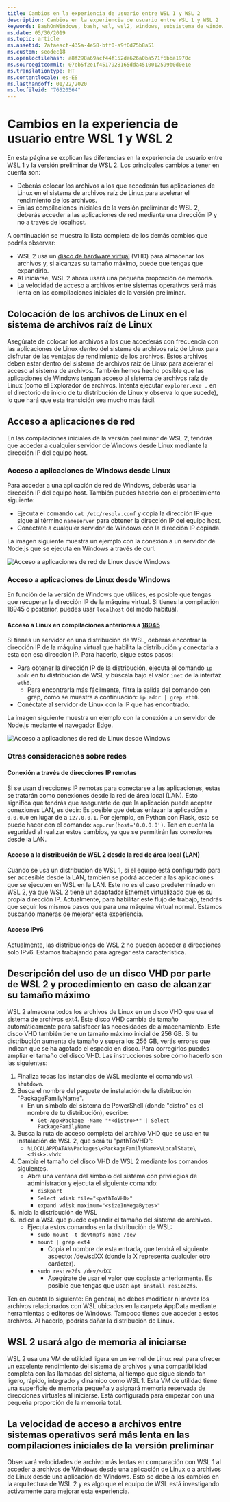 ```yaml
---
title: Cambios en la experiencia de usuario entre WSL 1 y WSL 2
description: Cambios en la experiencia de usuario entre WSL 1 y WSL 2
keywords: BashOnWindows, bash, wsl, wsl2, windows, subsistema de windows para linux, subsistemawindows, ubuntu, debian, suse, windows 10
ms.date: 05/30/2019
ms.topic: article
ms.assetid: 7afaeacf-435a-4e58-bff0-a9f0d75b8a51
ms.custom: seodec18
ms.openlocfilehash: a8f298a69acf44f152da626a0ba571f6bba1970c
ms.sourcegitcommit: 07eb5f2e1f4517928165dda4510012599b0d0e1e
ms.translationtype: HT
ms.contentlocale: es-ES
ms.lasthandoff: 01/22/2020
ms.locfileid: "76520564"
---
```

# <a name="user-experience-changes-between-wsl-1-and-wsl-2"></a>Cambios en la experiencia de usuario entre WSL 1 y WSL 2

En esta página se explican las diferencias en la experiencia de usuario entre WSL 1 y la versión preliminar de WSL 2. Los principales cambios a tener en cuenta son:

- Deberás colocar los archivos a los que accederán tus aplicaciones de Linux en el sistema de archivos raíz de Linux para acelerar el rendimiento de los archivos.
- En las compilaciones iniciales de la versión preliminar de WSL 2, deberás acceder a las aplicaciones de red mediante una dirección IP y no a través de localhost.

A continuación se muestra la lista completa de los demás cambios que podrás observar:

- WSL 2 usa un [disco de hardware virtual](https://en.wikipedia.org/wiki/VHD_(file_format)) (VHD) para almacenar los archivos y, si alcanzas su tamaño máximo, puede que tengas que expandirlo.
- Al iniciarse, WSL 2 ahora usará una pequeña proporción de memoria.
- La velocidad de acceso a archivos entre sistemas operativos será más lenta en las compilaciones iniciales de la versión preliminar.

## <a name="place-your-linux-files-in-your-linux-root-file-system"></a>Colocación de los archivos de Linux en el sistema de archivos raíz de Linux
Asegúrate de colocar los archivos a los que accederás con frecuencia con las aplicaciones de Linux dentro del sistema de archivos raíz de Linux para disfrutar de las ventajas de rendimiento de los archivos. Estos archivos deben estar dentro del sistema de archivos raíz de Linux para acelerar el acceso al sistema de archivos. También hemos hecho posible que las aplicaciones de Windows tengan acceso al sistema de archivos raíz de Linux (como el Explorador de archivos. Intenta ejecutar `explorer.exe .` en el directorio de inicio de tu distribución de Linux y observa lo que sucede), lo que hará que esta transición sea mucho más fácil. 

## <a name="accessing-network-applications"></a>Acceso a aplicaciones de red
En las compilaciones iniciales de la versión preliminar de WSL 2, tendrás que acceder a cualquier servidor de Windows desde Linux mediante la dirección IP del equipo host.

### <a name="accessing-windows-applications-from-linux"></a>Acceso a aplicaciones de Windows desde Linux
Para acceder a una aplicación de red de Windows, deberás usar la dirección IP del equipo host. También puedes hacerlo con el procedimiento siguiente:

- Ejecuta el comando `cat /etc/resolv.conf` y copia la dirección IP que sigue al término `nameserver` para obtener la dirección IP del equipo host. 
- Conéctate a cualquier servidor de Windows con la dirección IP copiada.

La imagen siguiente muestra un ejemplo con la conexión a un servidor de Node.js que se ejecuta en Windows a través de curl. 

![Acceso a aplicaciones de red de Linux desde Windows](media/wsl2-network-l2w.png)

### <a name="accessing-linux-applications-from-windows"></a>Acceso a aplicaciones de Linux desde Windows

En función de la versión de Windows que utilices, es posible que tengas que recuperar la dirección IP de la máquina virtual. Si tienes la compilación 18945 o posterior, puedes usar `localhost` del modo habitual. 

#### <a name="accessing-linux-on-builds-lower-than-18945"></a>Acceso a Linux en compilaciones anteriores a [18945](https://blogs.windows.com/windowsexperience/2019/07/26/announcing-windows-10-insider-preview-build-18945/)

Si tienes un servidor en una distribución de WSL, deberás encontrar la dirección IP de la máquina virtual que habilita la distribución y conectarla a esta con esa dirección IP. Para hacerlo, sigue estos pasos:

- Para obtener la dirección IP de la distribución, ejecuta el comando `ip addr` en tu distribución de WSL y búscala bajo el valor `inet` de la interfaz `eth0`.
   - Para encontrarla más fácilmente, filtra la salida del comando con grep, como se muestra a continuación: `ip addr | grep eth0`.
- Conéctate al servidor de Linux con la IP que has encontrado.

La imagen siguiente muestra un ejemplo con la conexión a un servidor de Node.js mediante el navegador Edge.

![Acceso a aplicaciones de red de Linux desde Windows](media/wsl2-network-w2l.jpg)

### <a name="other-networking-considerations"></a>Otras consideraciones sobre redes

#### <a name="connecting-via-remote-ip-addresses"></a>Conexión a través de direcciones IP remotas

Si se usan direcciones IP remotas para conectarse a las aplicaciones, estas se tratarán como conexiones desde la red de área local (LAN). Esto significa que tendrás que asegurarte de que la aplicación puede aceptar conexiones LAN, es decir: Es posible que debas enlazar la aplicación a `0.0.0.0` en lugar de a `127.0.0.1`. Por ejemplo, en Python con Flask, esto se puede hacer con el comando: `app.run(host='0.0.0.0')`. Ten en cuenta la seguridad al realizar estos cambios, ya que se permitirán las conexiones desde la LAN. 

#### <a name="accessing-a-wsl2-distro-from-your-local-area-network-lan"></a>Acceso a la distribución de WSL 2 desde la red de área local (LAN)

Cuando se usa un distribución de WSL 1, si el equipo está configurado para ser accesible desde la LAN, también se podrá acceder a las aplicaciones que se ejecuten en WSL en la LAN. Este no es el caso predeterminado en WSL 2, ya que WSL 2 tiene un adaptador Ethernet virtualizado que es su propia dirección IP. Actualmente, para habilitar este flujo de trabajo, tendrás que seguir los mismos pasos que para una máquina virtual normal. Estamos buscando maneras de mejorar esta experiencia.

#### <a name="ipv6-access"></a>Acceso IPv6

Actualmente, las distribuciones de WSL 2 no pueden acceder a direcciones solo IPv6. Estamos trabajando para agregar esta característica.

## <a name="understanding-wsl-2-uses-a-vhd-and-what-to-do-if-you-reach-its-max-size"></a>Descripción del uso de un disco VHD por parte de WSL 2 y procedimiento en caso de alcanzar su tamaño máximo
WSL 2 almacena todos los archivos de Linux en un disco VHD que usa el sistema de archivos ext4. Este disco VHD cambia de tamaño automáticamente para satisfacer las necesidades de almacenamiento. Este disco VHD también tiene un tamaño máximo inicial de 256 GB. Si tu distribución aumenta de tamaño y supera los 256 GB, verás errores que indican que se ha agotado el espacio en disco. Para corregirlos puedes ampliar el tamaño del disco VHD. Las instrucciones sobre cómo hacerlo son las siguientes:

1. Finaliza todas las instancias de WSL mediante el comando `wsl --shutdown`.
2. Busca el nombre del paquete de instalación de la distribución "PackageFamilyName".
   - En un símbolo del sistema de PowerShell (donde "distro" es el nombre de tu distribución), escribe:
      - `Get-AppxPackage -Name "*<distro>*" | Select PackageFamilyName`
3. Busca la ruta de acceso completa del archivo VHD que se usa en tu instalación de WSL 2, que será tu "pathToVHD":
     - `%LOCALAPPDATA%\Packages\<PackageFamilyName>\LocalState\<disk>.vhdx`
4. Cambia el tamaño del disco VHD de WSL 2 mediante los comandos siguientes.
   - Abre una ventana del símbolo del sistema con privilegios de administrador y ejecuta el siguiente comando:
      - `diskpart`
      - `Select vdisk file="<pathToVHD>"`
      - `expand vdisk maximum="<sizeInMegaBytes>"`
5. Inicia la distribución de WSL
6. Indica a WSL que puede expandir el tamaño del sistema de archivos.
   - Ejecuta estos comandos en la distribución de WSL:
      - `sudo mount -t devtmpfs none /dev`
      - `mount | grep ext4`
         - Copia el nombre de esta entrada, que tendrá el siguiente aspecto: /dev/sdXX (donde la X representa cualquier otro carácter).
      - `sudo resize2fs /dev/sdXX`
         - Asegúrate de usar el valor que copiaste anteriormente. Es posible que tengas que usar: `apt install resize2fs`.

Ten en cuenta lo siguiente: En general, no debes modificar ni mover los archivos relacionados con WSL ubicados en la carpeta AppData mediante herramientas o editores de Windows. Tampoco tienes que acceder a estos archivos. Al hacerlo, podrías dañar la distribución de Linux.

## <a name="wsl-2-will-use-some-memory-on-startup"></a>WSL 2 usará algo de memoria al iniciarse
WSL 2 usa una VM de utilidad ligera en un kernel de Linux real para ofrecer un excelente rendimiento del sistema de archivos y una compatibilidad completa con las llamadas del sistema, al tiempo que sigue siendo tan ligero, rápido, integrado y dinámico como WSL 1. Esta VM de utilidad tiene una superficie de memoria pequeña y asignará memoria reservada de direcciones virtuales al iniciarse. Está configurada para empezar con una pequeña proporción de la memoria total.

## <a name="cross-os-file-speed-will-be-slower-in-initial-preview-builds"></a>La velocidad de acceso a archivos entre sistemas operativos será más lenta en las compilaciones iniciales de la versión preliminar
Observará velocidades de archivo más lentas en comparación con WSL 1 al acceder a archivos de Windows desde una aplicación de Linux o a archivos de Linux desde una aplicación de Windows. Esto se debe a los cambios en la arquitectura de WSL 2 y es algo que el equipo de WSL está investigando activamente para mejorar esta experiencia.
